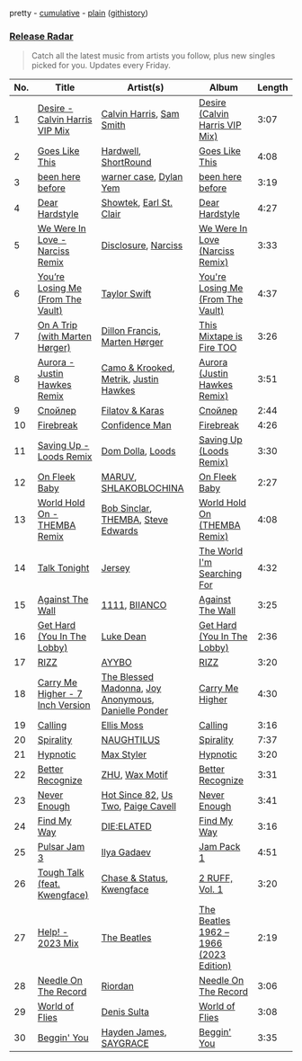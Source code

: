 pretty - [cumulative](/playlists/cumulative/Release%20Radar.md) - [plain](/playlists/plain/37i9dQZEVXbsudmxBFKW7G) ([githistory](https://github.githistory.xyz/vitokorn/spotify-playlist-archive/blob/master/playlists/plain/37i9dQZEVXbsudmxBFKW7G))

### [Release Radar](https://open.spotify.com/playlist/37i9dQZEVXbsudmxBFKW7G)

> Catch all the latest music from artists you follow, plus new singles picked for you. Updates every Friday.

| No. | Title | Artist(s) | Album | Length |
|---|---|---|---|---|
| 1 | [Desire - Calvin Harris VIP Mix](https://open.spotify.com/track/6r9VRGD1Z1L2D4SqcKyT9T) | [Calvin Harris](https://open.spotify.com/artist/7CajNmpbOovFoOoasH2HaY), [Sam Smith](https://open.spotify.com/artist/2wY79sveU1sp5g7SokKOiI) | [Desire (Calvin Harris VIP Mix)](https://open.spotify.com/album/3W3XHg9SpjWqrNCaML3baE) | 3:07 |
| 2 | [Goes Like This](https://open.spotify.com/track/7t1rB0I5QZFhCtPAwOuqqc) | [Hardwell](https://open.spotify.com/artist/6BrvowZBreEkXzJQMpL174), [ShortRound](https://open.spotify.com/artist/1ujyB2Dmn2EFyVmjDBjGGK) | [Goes Like This](https://open.spotify.com/album/2V8yiW5TVx3u3tGwqlLwlX) | 4:08 |
| 3 | [been here before](https://open.spotify.com/track/5LwAKCJlEo30A3DcObcRgW) | [warner case](https://open.spotify.com/artist/106OuakzOxxbXTuigEEf01), [Dylan Yem](https://open.spotify.com/artist/40a0aZCzsqU7fIi6nmoZrs) | [been here before](https://open.spotify.com/album/67vURYRTpK2n6hKtcq31nG) | 3:19 |
| 4 | [Dear Hardstyle](https://open.spotify.com/track/1vFzkN48urpPfQPmjL2T5p) | [Showtek](https://open.spotify.com/artist/3gk0OYeLFWYupGFRHqLSR7), [Earl St. Clair](https://open.spotify.com/artist/0h9IuyuhaLBJWOpebvgTk5) | [Dear Hardstyle](https://open.spotify.com/album/0PW9WcbHGTDvK05sQ23lmK) | 4:27 |
| 5 | [We Were In Love - Narciss Remix](https://open.spotify.com/track/4SqIAZdRaaDMEbz1UDSSmo) | [Disclosure](https://open.spotify.com/artist/6nS5roXSAGhTGr34W6n7Et), [Narciss](https://open.spotify.com/artist/7jEmLGxzh2RuOwdj96tlyL) | [We Were In Love (Narciss Remix)](https://open.spotify.com/album/5BxbTfPG4eF6qpZ4HsN6Mb) | 3:33 |
| 6 | [You’re Losing Me (From The Vault)](https://open.spotify.com/track/3CWq0pAKKTWb0K4yiglDc4) | [Taylor Swift](https://open.spotify.com/artist/06HL4z0CvFAxyc27GXpf02) | [You're Losing Me (From The Vault)](https://open.spotify.com/album/5q3jthpn2h59P7pe2gmAl7) | 4:37 |
| 7 | [On A Trip (with Marten Hørger)](https://open.spotify.com/track/61nIe3FaqSOGtWdL1dsHCc) | [Dillon Francis](https://open.spotify.com/artist/5R3Hr2cnCCjt220Jmt2xLf), [Marten Hørger](https://open.spotify.com/artist/0EdUwJSqkMmsH6Agg3G8Ls) | [This Mixtape is Fire TOO](https://open.spotify.com/album/5H1GCTOowyeZzBVBddvdFD) | 3:26 |
| 8 | [Aurora - Justin Hawkes Remix](https://open.spotify.com/track/1D3aOZY8DLQ5faOuMAgW30) | [Camo & Krooked](https://open.spotify.com/artist/2N8IPNZTiNo3nj4mreOlHU), [Metrik](https://open.spotify.com/artist/2NCEtX40i9lLNpTg2X5583), [Justin Hawkes](https://open.spotify.com/artist/5bNvSO3b75SGJrx0kOt996) | [Aurora (Justin Hawkes Remix)](https://open.spotify.com/album/7lym9DZABBsuh37cWosYFi) | 3:51 |
| 9 | [Спойлер](https://open.spotify.com/track/4ziWViBJlXxRXYNIgcUkZ3) | [Filatov & Karas](https://open.spotify.com/artist/5NW2uPFatEKjZQ5gpWD8HO) | [Спойлер](https://open.spotify.com/album/7MlBXtC2SX5Sdu8gE1jY5Z) | 2:44 |
| 10 | [Firebreak](https://open.spotify.com/track/2hz7oMnWFY30Rtt4vh706I) | [Confidence Man](https://open.spotify.com/artist/0RwXnFrEoI8tltFvYpJgP6) | [Firebreak](https://open.spotify.com/album/3OBXMr3YKWecqcRO1Ay6Vv) | 4:26 |
| 11 | [Saving Up - Loods Remix](https://open.spotify.com/track/16BIjTqG2R5PV2BrMOjU3y) | [Dom Dolla](https://open.spotify.com/artist/205i7E8fNVfojowcQSfK9m), [Loods](https://open.spotify.com/artist/1uF7AFfGahplhiaHEy9NNl) | [Saving Up (Loods Remix)](https://open.spotify.com/album/4dQRmXBtksya2s35MxRxNF) | 3:30 |
| 12 | [On Fleek Baby](https://open.spotify.com/track/1gDCb6wAoh6gjEtPWxzEey) | [MARUV](https://open.spotify.com/artist/44T03OWDUjwDgg4IYgFCWi), [SHLAKOBLOCHINA](https://open.spotify.com/artist/5NvsLNTiJJzwX6kAYMvC1N) | [On Fleek Baby](https://open.spotify.com/album/62zUwt07PutnoRrLWfShxf) | 2:27 |
| 13 | [World Hold On - THEMBA Remix](https://open.spotify.com/track/3NEd8WwdTW2gdQomofck1d) | [Bob Sinclar](https://open.spotify.com/artist/5YFS41yoX0YuFY39fq21oN), [THEMBA](https://open.spotify.com/artist/64tzIMKX4Npx37YLcNZZNC), [Steve Edwards](https://open.spotify.com/artist/2SwhNukah1MYpLR594PnuC) | [World Hold On (THEMBA Remix)](https://open.spotify.com/album/653F6DZMYktG166excUraU) | 4:08 |
| 14 | [Talk Tonight](https://open.spotify.com/track/1ELp8T7arWLvK5q34Akt0r) | [Jersey](https://open.spotify.com/artist/7C4JBZtbD3cLEOufhgSHzQ) | [The World I'm Searching For](https://open.spotify.com/album/740kshLk68k7I9KSXFi8Hg) | 4:32 |
| 15 | [Against The Wall](https://open.spotify.com/track/31KsPoBWtNNUWvBreMsLZG) | [1111](https://open.spotify.com/artist/0CnZz6rvqYBualwWKuMiOE), [BIIANCO](https://open.spotify.com/artist/4Axsf7QVnPabbam5y6NwLt) | [Against The Wall](https://open.spotify.com/album/2xO8ur8yma45D2drHsPPR4) | 3:25 |
| 16 | [Get Hard (You In The Lobby)](https://open.spotify.com/track/3tUtwmznpPiEu8AkqX3Xom) | [Luke Dean](https://open.spotify.com/artist/2BhXOZ96YbOdXz8F6HVUw4) | [Get Hard (You In The Lobby)](https://open.spotify.com/album/3Py5hR3sTJG5PqCxw6TqYn) | 2:36 |
| 17 | [RIZZ](https://open.spotify.com/track/3DqOJ2BoddzZpNdty3okJH) | [AYYBO](https://open.spotify.com/artist/0YVquC9RaJLYFNmlJFzkTV) | [RIZZ](https://open.spotify.com/album/6uH0vo25qVqNveP02Pr4Uc) | 3:20 |
| 18 | [Carry Me Higher - 7 Inch Version](https://open.spotify.com/track/7tm4pF2JvKc4GGKSagRuS9) | [The Blessed Madonna](https://open.spotify.com/artist/4TvhRzxIL1le2PWCeUqxQw), [Joy Anonymous](https://open.spotify.com/artist/3pK4EcflBpG1Kpmjk5LK2R), [Danielle Ponder](https://open.spotify.com/artist/5rZUNweztKBI1Xy3XhYHoJ) | [Carry Me Higher](https://open.spotify.com/album/21q5qrGNBSI1ihI0TT5348) | 4:30 |
| 19 | [Calling](https://open.spotify.com/track/66RXdotm5DaizBKalAq3iV) | [Ellis Moss](https://open.spotify.com/artist/0XOfJ1JJXwMVJG26ZZj3UQ) | [Calling](https://open.spotify.com/album/5dl10Bi93YCk2BvuFrCc5r) | 3:16 |
| 20 | [Spirality](https://open.spotify.com/track/5nPONuh7Q9lq9OZfOPjGiJ) | [NAUGHTILUS](https://open.spotify.com/artist/4Yt8Guk4r33g5viO4aqLGE) | [Spirality](https://open.spotify.com/album/5WBa8kAUZ19RlT3NotK1g5) | 7:37 |
| 21 | [Hypnotic](https://open.spotify.com/track/1TCJjzvQn6zaIzckTZiabG) | [Max Styler](https://open.spotify.com/artist/3NKKngINK1tP6BFy0WOyWk) | [Hypnotic](https://open.spotify.com/album/0AK8WQVhKdyuRxQZpsFNUz) | 3:20 |
| 22 | [Better Recognize](https://open.spotify.com/track/1ME5pFc81YOLOrcV1Z4Ovb) | [ZHU](https://open.spotify.com/artist/28j8lBWDdDSHSSt5oPlsX2), [Wax Motif](https://open.spotify.com/artist/7zm3aSdmGiOkTt0aZFSO8R) | [Better Recognize](https://open.spotify.com/album/3E3fHTWpI3VSYUZpVO1Eag) | 3:31 |
| 23 | [Never Enough](https://open.spotify.com/track/1pIugPaeYrwzjoBi8SC2ts) | [Hot Since 82](https://open.spotify.com/artist/1tRBmMtER4fGrzrt8O9VpS), [Us Two](https://open.spotify.com/artist/4zTMBc60g05ykRN18LqIlN), [Paige Cavell](https://open.spotify.com/artist/6K3xqGQiS7BLYG6llkAF24) | [Never Enough](https://open.spotify.com/album/1edREqViuExV0rrQvWxILM) | 3:41 |
| 24 | [Find My Way](https://open.spotify.com/track/1OP7U422LKsXbIHkrYdBtY) | [DIE:ELATED](https://open.spotify.com/artist/7JHAUUC78XgHslJwHZj2Ua) | [Find My Way](https://open.spotify.com/album/5O6qnS3sStenSBXemvmjEZ) | 3:16 |
| 25 | [Pulsar Jam 3](https://open.spotify.com/track/6uHN0kWwnqe9zv684Lbrfq) | [Ilya Gadaev](https://open.spotify.com/artist/4EMO8mOHQo3Y0rcshRc11l) | [Jam Pack 1](https://open.spotify.com/album/737ISct5DC9dkPm0cpAGgX) | 4:51 |
| 26 | [Tough Talk (feat. Kwengface)](https://open.spotify.com/track/3HHJQOfgtdftxzvYPAx1ns) | [Chase & Status](https://open.spotify.com/artist/3jNkaOXasoc7RsxdchvEVq), [Kwengface](https://open.spotify.com/artist/5O1YiYFy3CEWD2lkOmoerV) | [2 RUFF, Vol. 1](https://open.spotify.com/album/4SjzjaFsXvXiS7quZFzYEl) | 3:20 |
| 27 | [Help! - 2023 Mix](https://open.spotify.com/track/0bGiTPrxCIFs7lZS9knvRS) | [The Beatles](https://open.spotify.com/artist/3WrFJ7ztbogyGnTHbHJFl2) | [The Beatles 1962 – 1966 (2023 Edition)](https://open.spotify.com/album/39Ti6Be9Ak2d6YbxlQo0Ba) | 2:19 |
| 28 | [Needle On The Record](https://open.spotify.com/track/5qKuF0NtvWVn5UarAgyli3) | [Riordan](https://open.spotify.com/artist/68rU1sdZ0HjxjEC5YnSmao) | [Needle On The Record](https://open.spotify.com/album/7E0q2fAykseBKfLY7X53jJ) | 3:06 |
| 29 | [World of Flies](https://open.spotify.com/track/6ST0vDEcD0U0H5e3c2YFtI) | [Denis Sulta](https://open.spotify.com/artist/7cDu9zG1gVQrMdSGBAhzvn) | [World of Flies](https://open.spotify.com/album/4BDwyomVrqqDJGzYmhAjcx) | 3:08 |
| 30 | [Beggin' You](https://open.spotify.com/track/110XNKlluGKyNDKlBle2XD) | [Hayden James](https://open.spotify.com/artist/4csQIMQm6vI2A2SCVDuM2z), [SAYGRACE](https://open.spotify.com/artist/6y5amJcTjeDgLXIjtQLMst) | [Beggin' You](https://open.spotify.com/album/12LYEydJLy7i3TlDLamRRC) | 3:35 |